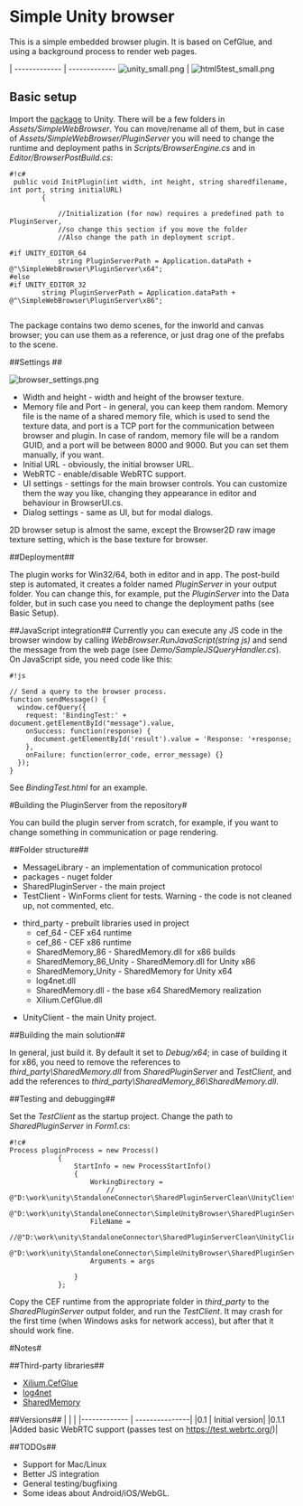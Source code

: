# Simple Unity browser #

This is a simple embedded browser plugin. It is based on CefGlue, and using a background process to render web pages. 
    
  | 
------------- | -------------
![unity_small.png](https://bitbucket.org/repo/xLMGXM/images/2197541935-unity_small.png)  | ![html5test_small.png](https://bitbucket.org/repo/xLMGXM/images/3949485457-html5test_small.png)


## Basic setup ##

Import the [package](https://bitbucket.org/vitaly_chashin/simpleunitybrowser/downloads) to Unity. There will be a few folders in *Assets/SimpleWebBrowser*. You can move/rename all of them, but in case of *Assets/SimpleWebBrowser/PluginServer* you will need to change the runtime and deployment paths in *Scripts/BrowserEngine.cs* and in *Editor/BrowserPostBuild.cs*:


```
#!c#
 public void InitPlugin(int width, int height, string sharedfilename, int port, string initialURL)
        {

            //Initialization (for now) requires a predefined path to PluginServer,
            //so change this section if you move the folder
            //Also change the path in deployment script.

#if UNITY_EDITOR_64
            string PluginServerPath = Application.dataPath + @"\SimpleWebBrowser\PluginServer\x64";
#else
#if UNITY_EDITOR_32
        string PluginServerPath = Application.dataPath + @"\SimpleWebBrowser\PluginServer\x86";


```

The package contains two demo scenes, for the inworld and canvas browser; you can use them as a reference, or just drag one of the prefabs to the scene.
 
##Settings ##

![browser_settings.png](https://bitbucket.org/repo/xLMGXM/images/2087941195-browser_settings.png)

* Width and height - width and height of the browser texture.
* Memory file and Port - in general, you can keep them random. Memory file is the name of a shared memory file, which is used to send the texture data, and port is a TCP port for the communication between browser and plugin. In case of random, memory file will be a random GUID, and a port will be between 8000 and 9000. But you can set them manually, if you want.
* Initial URL - obviously, the initial browser URL.
* WebRTC - enable/disable WebRTC support.
* UI settings - settings for the main browser controls. You can customize them the way you like, changing they appearance in editor and behaviour in BrowserUI.cs. 
* Dialog settings - same as UI, but for modal dialogs.

2D browser setup is almost the same, except the Browser2D raw image texture setting, which is the base texture for browser.

##Deployment##

The plugin works for Win32/64, both in editor and in app. The post-build step is automated, it creates a folder named *PluginServer* in your output folder. You can change this, for example, put the *PluginServer* into the Data folder, but in such case you need to change the deployment paths (see Basic Setup).

##JavaScript integration##
Currently you can execute any JS code in the browser window by calling *WebBrowser.RunJavaScript(string js)* and send the message from the web page (see *Demo/SampleJSQueryHandler.cs*). On JavaScript side, you need code like this:


```
#!js

// Send a query to the browser process.
function sendMessage() {
  window.cefQuery({
    request: 'BindingTest:' + document.getElementById("message").value,
    onSuccess: function(response) {
      document.getElementById('result').value = 'Response: '+response;
    },
    onFailure: function(error_code, error_message) {}
  });
}
```
See *BindingTest.html* for an example.


#Building the PluginServer from the repository#

You can build the plugin server from scratch, for example, if you want to change something in communication or page rendering.

##Folder structure##

* MessageLibrary - an implementation of communication protocol
* packages - nuget folder
* SharedPluginServer - the main project
* TestClient - WinForms client for tests. Warning - the code is not cleaned up, not commented, etc.
+ third_party - prebuilt libraries used in project
    * cef_64 - CEF x64 runtime
    * cef_86 - CEF x86 runtime
    * SharedMemory_86 - SharedMemory.dll for x86 builds
    * SharedMemory_86_Unity - SharedMemory.dll for Unity x86
    * SharedMemory_Unity - SharedMemory for Unity x64
    * log4net.dll
    * SharedMemory.dll - the base x64 SharedMemory realization
    * Xilium.CefGlue.dll
* UnityClient - the main Unity project.

##Building the main solution##

In general, just build it. By default it set to *Debug/x64*; in case of building it for x86, you need to remove the references to *third_party\SharedMemory.dll* from *SharedPluginServer* and *TestClient*, and add the references to *third_party\SharedMemory_86\SharedMemory.dll*.

##Testing and debugging##

Set the *TestClient* as the startup project. Change the path to *SharedPluginServer* in *Form1.cs*:

```
#!c#
Process pluginProcess = new Process()
            {
                StartInfo = new ProcessStartInfo()
                {
                    WorkingDirectory =
                        //  @"D:\work\unity\StandaloneConnector\SharedPluginServerClean\UnityClient\Output\x86\PluginServer",
                        @"D:\work\unity\StandaloneConnector\SimpleUnityBrowser\SharedPluginServer\bin\x64\Debug",
                    FileName =
                     //@"D:\work\unity\StandaloneConnector\SharedPluginServerClean\UnityClient\Output\x86\PluginServer\SharedPluginServer.exe",
                        @"D:\work\unity\StandaloneConnector\SimpleUnityBrowser\SharedPluginServer\bin\x64\Debug\SharedPluginServer.exe",
                    Arguments = args
                    
                }
            };

```

Copy the CEF runtime from the appropriate folder in *third_party* to the *SharedPluginServer* output folder, and run the *TestClient*. It may crash for the first time (when Windows asks for network access), but after that it should work fine.

#Notes#

##Third-party libraries##

* [Xilium.CefGlue](http://xilium.bitbucket.org/cefglue/)
* [log4net](https://www.nuget.org/packages/log4net/)
* [SharedMemory](https://github.com/spazzarama/SharedMemory)

##Versions##
|              |                |
|------------- | ---------------|
|0.1           | Initial version|
|0.1.1         |Added basic WebRTC support (passes test on https://test.webrtc.org/)|


##TODOs##

* Support for Mac/Linux
* Better JS integration
* General testing/bugfixing
* Some ideas about Android/iOS/WebGL.